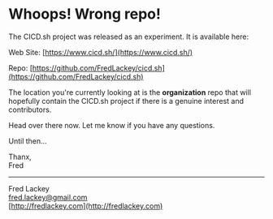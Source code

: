 # Whoops!  Wrong repo!  

The CICD.sh project was released as an experiment.  It is available here:

Web Site: [https://www.cicd.sh/](https://www.cicd.sh/)

Repo: [https://github.com/FredLackey/cicd.sh](https://github.com/FredLackey/cicd.sh)

The location you're currently looking at is the **organization** repo that will hopefully contain the CICD.sh project if there is a genuine interest and contributors.

Head over there now.  Let me know if you have any questions.

Until then...

Thanx,  
Fred

-----

Fred Lackey  
[fred.lackey@gmail.com](mailto://fred.lackey@gmail.com)  
[http://fredlackey.com](http://fredlackey.com)  

